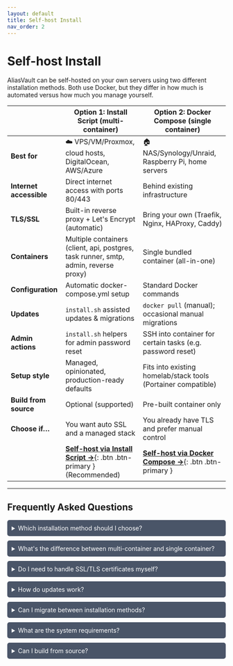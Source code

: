 ```yaml
---
layout: default
title: Self-host Install
nav_order: 2
---
```


# Self-host Install

AliasVault can be self-hosted on your own servers using two different installation methods. Both use Docker, but they differ in how much is automated versus how much you manage yourself.

|                          | **Option 1: Install Script (multi-container)** | **Option 2: Docker Compose (single container)** |
|--------------------------|---------------------------------------------------|-----------------------------------------------|
| **Best for**             | ☁️ VPS/VM/Proxmox, cloud hosts, DigitalOcean, AWS/Azure | 🏠 NAS/Synology/Unraid, Raspberry Pi, home servers |
| **Internet accessible**  | Direct internet access with ports 80/443         | Behind existing infrastructure                |
| **TLS/SSL**              | Built-in reverse proxy + Let's Encrypt (automatic) | Bring your own (Traefik, Nginx, HAProxy, Caddy) |
| **Containers**           | Multiple containers (client, api, postgres, task runner, smtp, admin, reverse proxy) | Single bundled container (all-in-one)         |
| **Configuration**        | Automatic docker-compose.yml setup               | Standard Docker commands                      |
| **Updates**              | `install.sh` assisted updates & migrations                | `docker pull` (manual); occasional manual migrations |
| **Admin actions**        | `install.sh` helpers for admin password reset              | SSH into container for certain tasks (e.g. password reset) |
| **Setup style**          | Managed, opinionated, production-ready defaults  | Fits into existing homelab/stack tools (Portainer compatible) |
| **Build from source**    | Optional (supported)                             | Pre-built container only                      |
| **Choose if…**           | You want auto SSL and a managed stack            | You already have TLS and prefer manual control |
|                          | [**Self-host via Install Script →**](./script){: .btn .btn-primary } (Recommended) | [**Self-host via Docker Compose →**](./docker-compose){: .btn .btn-primary } |


---

## Frequently Asked Questions

<details style="margin-bottom: 10px;">
<summary style="background-color: #4a5568; color: #ffffff; padding: 10px; border-radius: 5px; cursor: pointer;">Which installation method should I choose?</summary>
<div style="background-color: #2d3748; color: #ffffff; padding: 15px; border-left: 3px solid #4299e1;" markdown="1">

**Choose the Installer Script if:**
- You have a dedicated VM or VPS for AliasVault
- Your server is directly accessible from the internet
- You want automatic SSL certificates via Let's Encrypt
- You prefer a managed, production-ready setup with CLI helpers

**Choose Manual Setup if:**
- You're running a home server or NAS (Synology, Unraid, etc.)
- You already have a reverse proxy handling SSL (Traefik, Nginx, Caddy)
- You want to manage AliasVault alongside other Docker containers
- You prefer using standard Docker commands and tools like Portainer

</div>
</details>

<details style="margin-bottom: 10px;">
<summary style="background-color: #4a5568; color: #ffffff; padding: 10px; border-radius: 5px; cursor: pointer;">What's the difference between multi-container and single container?</summary>
<div style="background-color: #2d3748; color: #ffffff; padding: 15px; border-left: 3px solid #4299e1;" markdown="1">

| **Multi-container (Installer Script)** | **Single container (Manual Setup)** |
|----------------------------------------|-------------------------------------|
| Separates services into individual containers | All services bundled in one container |
| Easier to scale individual components | Simpler to manage with Docker commands |
| Uses docker-compose for orchestration | Lower resource overhead |
| Better for production deployments | Better for home labs and personal use |

</div>
</details>

<details style="margin-bottom: 10px;">
<summary style="background-color: #4a5568; color: #ffffff; padding: 10px; border-radius: 5px; cursor: pointer;">Do I need to handle SSL/TLS certificates myself?</summary>
<div style="background-color: #2d3748; color: #ffffff; padding: 15px; border-left: 3px solid #4299e1;" markdown="1">

- **Installer Script**: No, it includes automatic Let's Encrypt certificates
- **Manual Setup**: Yes, you need your own reverse proxy for HTTPS

</div>
</details>

<details style="margin-bottom: 10px;">
<summary style="background-color: #4a5568; color: #ffffff; padding: 10px; border-radius: 5px; cursor: pointer;">How do updates work?</summary>
<div style="background-color: #2d3748; color: #ffffff; padding: 15px; border-left: 3px solid #4299e1;" markdown="1">

| Method | Update Process |
|--------|---------------|
| **Installer Script** | Run `./install.sh update` for automated updates and migrations |
| **Manual Setup** | Use `docker pull` to get the latest image; manual migrations may be required |

</div>
</details>

<details style="margin-bottom: 10px;">
<summary style="background-color: #4a5568; color: #ffffff; padding: 10px; border-radius: 5px; cursor: pointer;">Can I migrate between installation methods?</summary>
<div style="background-color: #2d3748; color: #ffffff; padding: 15px; border-left: 3px solid #4299e1;" markdown="1">

Yes! Both methods use the same bind mount directories (`/database`, `/certificates`, `/logs`, `/secrets`), making migration straightforward. Simply stop/uninstall via one method and follow the installation steps for the other - your data will be preserved.

</div>
</details>

<details style="margin-bottom: 10px;">
<summary style="background-color: #4a5568; color: #ffffff; padding: 10px; border-radius: 5px; cursor: pointer;">What are the system requirements?</summary>
<div style="background-color: #2d3748; color: #ffffff; padding: 15px; border-left: 3px solid #4299e1;" markdown="1">

**Minimum requirements:**
- 64-bit Linux OS (Ubuntu or RHEL-based recommended)
- 1 vCPU, 1GB RAM, 16GB disk
- Docker CE (≥ 20.10) and Docker Compose (≥ 2.0)

**Network requirements:**
- Ports 80 and 443 available
- Optional: Ports 25 and 587 for private email domains

</div>
</details>

<details style="margin-bottom: 10px;">
<summary style="background-color: #4a5568; color: #ffffff; padding: 10px; border-radius: 5px; cursor: pointer;">Can I build from source?</summary>
<div style="background-color: #2d3748; color: #ffffff; padding: 15px; border-left: 3px solid #4299e1;" markdown="1">

- **Installer Script**: Yes, optional build from source is supported
- **Manual Setup**: No, uses pre-built container images only

</div>
</details>
